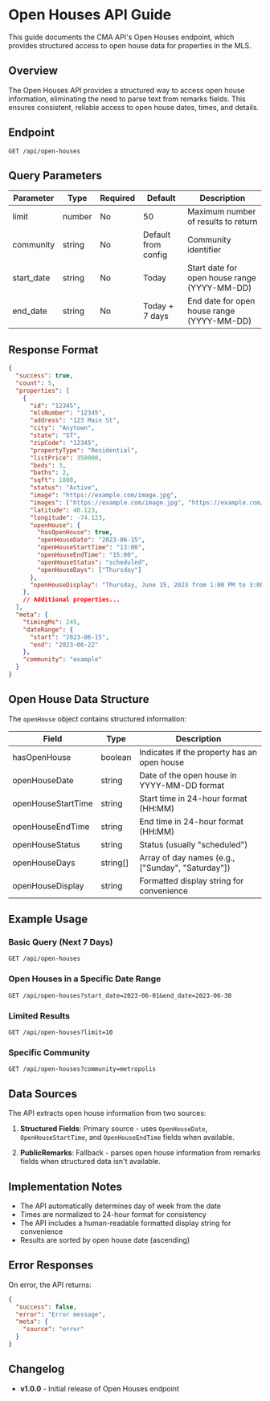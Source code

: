 # Open Houses API Guide

This guide documents the CMA API's Open Houses endpoint, which provides structured access to open house data for properties in the MLS.

## Overview

The Open Houses API provides a structured way to access open house information, eliminating the need to parse text from remarks fields. This ensures consistent, reliable access to open house dates, times, and details.

## Endpoint

```
GET /api/open-houses
```

## Query Parameters

| Parameter  | Type   | Required | Default                | Description                                         |
|------------|--------|----------|------------------------|-----------------------------------------------------|
| limit      | number | No       | 50                     | Maximum number of results to return                 |
| community  | string | No       | Default from config    | Community identifier                                |
| start_date | string | No       | Today                  | Start date for open house range (YYYY-MM-DD)        |
| end_date   | string | No       | Today + 7 days         | End date for open house range (YYYY-MM-DD)          |

## Response Format

```json
{
  "success": true,
  "count": 5,
  "properties": [
    {
      "id": "12345",
      "mlsNumber": "12345",
      "address": "123 Main St",
      "city": "Anytown",
      "state": "ST",
      "zipCode": "12345",
      "propertyType": "Residential",
      "listPrice": 350000,
      "beds": 3,
      "baths": 2,
      "sqft": 1800,
      "status": "Active",
      "image": "https://example.com/image.jpg",
      "images": ["https://example.com/image.jpg", "https://example.com/image2.jpg"],
      "latitude": 40.123,
      "longitude": -74.123,
      "openHouse": {
        "hasOpenHouse": true,
        "openHouseDate": "2023-06-15",
        "openHouseStartTime": "13:00",
        "openHouseEndTime": "15:00",
        "openHouseStatus": "scheduled",
        "openHouseDays": ["Thursday"]
      },
      "openHouseDisplay": "Thursday, June 15, 2023 from 1:00 PM to 3:00 PM"
    },
    // Additional properties...
  ],
  "meta": {
    "timingMs": 245,
    "dateRange": {
      "start": "2023-06-15",
      "end": "2023-06-22"
    },
    "community": "example"
  }
}
```

## Open House Data Structure

The `openHouse` object contains structured information:

| Field             | Type     | Description                                             |
|-------------------|----------|---------------------------------------------------------|
| hasOpenHouse      | boolean  | Indicates if the property has an open house             |
| openHouseDate     | string   | Date of the open house in YYYY-MM-DD format             |
| openHouseStartTime| string   | Start time in 24-hour format (HH:MM)                    |
| openHouseEndTime  | string   | End time in 24-hour format (HH:MM)                      |
| openHouseStatus   | string   | Status (usually "scheduled")                            |
| openHouseDays     | string[] | Array of day names (e.g., ["Sunday", "Saturday"])       |
| openHouseDisplay  | string   | Formatted display string for convenience                |

## Example Usage

### Basic Query (Next 7 Days)

```
GET /api/open-houses
```

### Open Houses in a Specific Date Range

```
GET /api/open-houses?start_date=2023-06-01&end_date=2023-06-30
```

### Limited Results

```
GET /api/open-houses?limit=10
```

### Specific Community

```
GET /api/open-houses?community=metropolis
```

## Data Sources

The API extracts open house information from two sources:

1. **Structured Fields**: Primary source - uses `OpenHouseDate`, `OpenHouseStartTime`, and `OpenHouseEndTime` fields when available.

2. **PublicRemarks**: Fallback - parses open house information from remarks fields when structured data isn't available.

## Implementation Notes

- The API automatically determines day of week from the date
- Times are normalized to 24-hour format for consistency
- The API includes a human-readable formatted display string for convenience
- Results are sorted by open house date (ascending)

## Error Responses

On error, the API returns:

```json
{
  "success": false,
  "error": "Error message",
  "meta": {
    "source": "error"
  }
}
```

## Changelog

- **v1.0.0** - Initial release of Open Houses endpoint